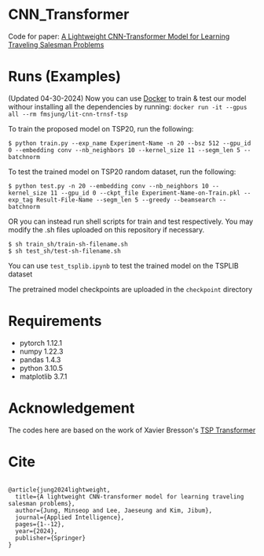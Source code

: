# CNN_Transformer
Code for paper: [A Lightweight CNN-Transformer Model for Learning Traveling Salesman Problems](https://link.springer.com/article/10.1007/s10489-024-05603-x)

# Runs (Examples)
(Updated 04-30-2024) Now you can use [Docker](https://hub.docker.com/r/fmsjung/lit-cnn-trnsf-tsp) to train & test our model withour installing all the dependencies by running: ```docker run -it --gpus all --rm fmsjung/lit-cnn-trnsf-tsp```

To train the proposed model on TSP20, run the following:
```console
$ python train.py --exp_name Experiment-Name -n 20 --bsz 512 --gpu_id 0 --embedding conv --nb_neighbors 10 --kernel_size 11 --segm_len 5 --batchnorm
```
To test the trained model on TSP20 random dataset, run the following:
```console
$ python test.py -n 20 --embedding conv --nb_neighbors 10 --kernel_size 11 --gpu_id 0 --ckpt_file Experiment-Name-on-Train.pkl --exp_tag Result-File-Name --segm_len 5 --greedy --beamsearch --batchnorm
```
OR you can instead run shell scripts for train and test respectively. You may modify the .sh files uploaded on this repository if necessary.
```console
$ sh train_sh/train-sh-filename.sh
$ sh test_sh/test-sh-filename.sh
```
You can use `test_tsplib.ipynb` to test the trained model on the TSPLIB dataset

The pretrained model checkpoints are uploaded in the `checkpoint` directory
# Requirements
- pytorch 1.12.1
- numpy 1.22.3
- pandas 1.4.3
- python 3.10.5
- matplotlib 3.7.1

# Acknowledgement
The codes here are based on the work of Xavier Bresson's [TSP Transformer](https://github.com/xbresson/TSP_Transformer)

# Cite

```

@article{jung2024lightweight,
  title={A lightweight CNN-transformer model for learning traveling salesman problems},
  author={Jung, Minseop and Lee, Jaeseung and Kim, Jibum},
  journal={Applied Intelligence},
  pages={1--12},
  year={2024},
  publisher={Springer}
}

```
